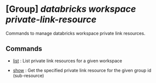 # [Group] _databricks workspace private-link-resource_

Commands to manage databricks workspace private link resources.

## Commands

- [list](/Commands/databricks/workspace/private-link-resource/_list.md)
: List private link resources for a given workspace

- [show](/Commands/databricks/workspace/private-link-resource/_show.md)
: Get the specified private link resource for the given group id (sub-resource)
